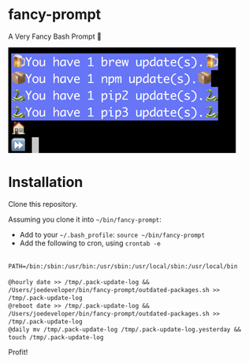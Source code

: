 # fancy-prompt
A Very Fancy Bash Prompt 🎩

![Demo](example.png)

# Installation

Clone this repository.

Assuming you clone it into `~/bin/fancy-prompt`:

* Add to your `~/.bash_profile`: `source ~/bin/fancy-prompt`
* Add the following to cron, using `crontab -e`

```

PATH=/bin:/sbin:/usr/bin:/usr/sbin:/usr/local/sbin:/usr/local/bin

@hourly date >> /tmp/.pack-update-log && /Users/joedeveloper/bin/fancy-prompt/outdated-packages.sh >> /tmp/.pack-update-log
@reboot date >> /tmp/.pack-update-log && /Users/joedeveloper/bin/fancy-prompt/outdated-packages.sh >> /tmp/.pack-update-log
@daily mv /tmp/.pack-update-log /tmp/.pack-update-log.yesterday && touch /tmp/.pack-update-log

```

Profit!
